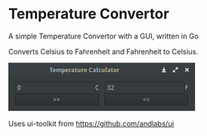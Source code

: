 Temperature Convertor
==========

A simple Temperature Convertor with a GUI, written in Go

Converts Celsius to Fahrenheit and Fahrenheit to Celsius.

![Temperature Convertor example](https://raw.githubusercontent.com/yuyaichimura/goexamples/master/gui_temperature_convertor/gui_temp.png)

Uses ui-toolkit from https://github.com/andlabs/ui
